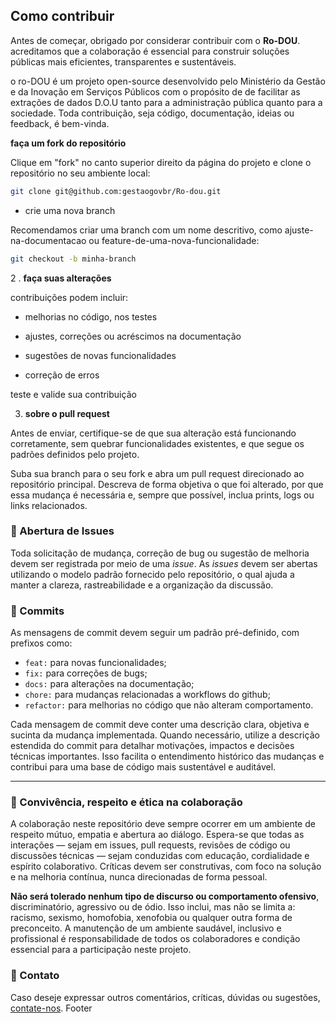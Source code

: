 ## Como contribuir
Antes de começar, obrigado por considerar contribuir com o **Ro-DOU**. acreditamos que a colaboração é essencial para construir soluções públicas mais eficientes, transparentes e sustentáveis.

o ro-DOU é um projeto open-source desenvolvido pelo Ministério da Gestão e da Inovação em Serviços Públicos com o propósito de de facilitar as extrações de dados D.O.U tanto para a administração pública quanto para a sociedade. Toda contribuição, seja código, documentação, ideias ou feedback, é bem-vinda.

**faça um fork do repositório**

Clique em "fork" no canto superior direito da página do projeto e clone o repositório no seu ambiente local:

```bash
git clone git@github.com:gestaogovbr/Ro-dou.git
```

- crie uma nova branch

Recomendamos criar uma branch com um nome descritivo, como ajuste-na-documentacao ou feature-de-uma-nova-funcionalidade:
```bash
git checkout -b minha-branch
```

2 . **faça suas alterações**

contribuições podem incluir:

- melhorias no código, nos testes

- ajustes, correções ou acréscimos na documentação

- sugestões de novas funcionalidades

- correção de erros

teste e valide sua contribuição

3. **sobre o pull request**

Antes de enviar, certifique-se de que sua alteração está funcionando corretamente, sem quebrar funcionalidades existentes, e que segue os padrões definidos pelo projeto.

<!-- Envie um pull request utilizando o modelo disponível no repositório. isso ajuda a equipe a entender rapidamente o contexto da sua contribuição e agiliza o processo de revisão. -->

Suba sua branch para o seu fork e abra um pull request direcionado ao repositório principal. Descreva de forma objetiva o que foi alterado, por que essa mudança é necessária e, sempre que possível, inclua prints, logs ou links relacionados.

### 📌 Abertura de Issues

Toda solicitação de mudança, correção de bug ou sugestão de melhoria devem ser registrada por meio de uma *issue*. As *issues* devem ser abertas utilizando o modelo padrão fornecido pelo repositório, o qual ajuda a manter a clareza, rastreabilidade e a organização da discussão.

### 📝 Commits

As mensagens de commit devem seguir um padrão pré-definido, com prefixos como:

- `feat:` para novas funcionalidades;
- `fix:` para correções de bugs;
- `docs:` para alterações na documentação;
- `chore:` para mudanças relacionadas a workflows do github;
- `refactor:` para melhorias no código que não alteram comportamento.

Cada mensagem de commit deve conter uma descrição clara, objetiva e sucinta da mudança implementada. Quando necessário, utilize a descrição estendida do commit para detalhar motivações, impactos e decisões técnicas importantes. Isso facilita o entendimento histórico das mudanças e contribui para uma base de código mais sustentável e auditável.

---

### 🤝 Convivência, respeito e ética na colaboração

A colaboração neste repositório deve sempre ocorrer em um ambiente de respeito mútuo, empatia e abertura ao diálogo. Espera-se que todas as interações — sejam em issues, pull requests, revisões de código ou discussões técnicas — sejam conduzidas com educação, cordialidade e espírito colaborativo. Críticas devem ser construtivas, com foco na solução e na melhoria contínua, nunca direcionadas de forma pessoal.

**Não será tolerado nenhum tipo de discurso ou comportamento ofensivo**, discriminatório, agressivo ou de ódio. Isso inclui, mas não se limita a: racismo, sexismo, homofobia, xenofobia ou qualquer outra forma de preconceito. A manutenção de um ambiente saudável, inclusivo e profissional é responsabilidade de todos os colaboradores e condição essencial para a participação neste projeto.


### 📧 Contato
Caso deseje expressar outros comentários, críticas, dúvidas ou sugestões, [contate-nos](contato.md).
Footer
